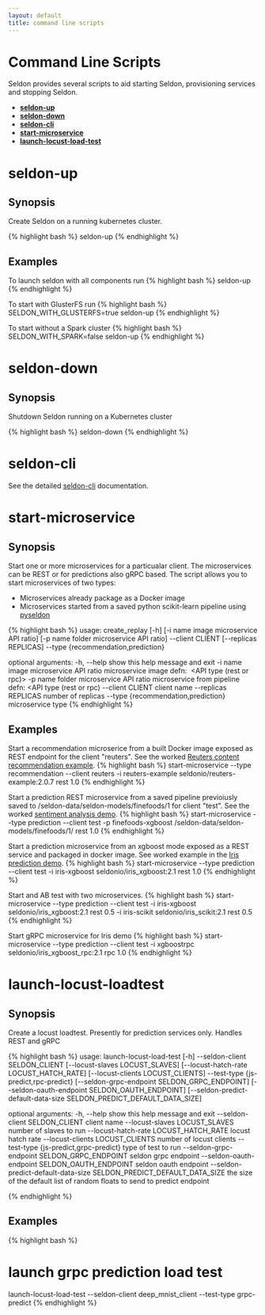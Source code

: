 ```yaml
---
layout: default
title: command line scripts
---
```


# Command Line Scripts
Seldon provides several scripts to aid starting Seldon, provisioning services and stopping Seldon.

* [**seldon-up**](#seldon-up)
* [**seldon-down**](#seldon-down)
* [**seldon-cli**](#seldon-cli)
* [**start-microservice**](#start-microservice)
* [**launch-locust-load-test**](#launch-locust-loadtest)

# <a name="seldon-up"></a>**seldon-up**

## Synopsis
Create Seldon on a running kubernetes cluster.

{% highlight bash %}
seldon-up
{% endhighlight %}

## Examples
To launch seldon with all components run
{% highlight bash %}
seldon-up
{% endhighlight %}

To start with GlusterFS run 
{% highlight bash %}
SELDON_WITH_GLUSTERFS=true seldon-up
{% endhighlight %}

To start without a Spark cluster 
{% highlight bash %}
SELDON_WITH_SPARK=false seldon-up
{% endhighlight %}

# <a name="seldon-down"></a>**seldon-down**

## Synopsis
Shutdown Seldon running on a Kubernetes cluster

{% highlight bash %}
seldon-down
{% endhighlight %}

# <a name="seldon-cli"></a>**seldon-cli**
See the detailed [seldon-cli](seldon-cli.html) documentation.

# <a name="start-microservice"></a>**start-microservice**

## Synopsis
Start one or more  microservices for a particualar client. The microservices can be REST or for predictions also gRPC based.
The script allows you to start microservices of two types:

 * Microservices already package as a Docker image
 * Microservices started from a saved python scikit-learn pipeline using [pyseldon](prediction-pipeline.html)

{% highlight bash %}
usage: create_replay [-h] [-i name image microservice API ratio]
                     [-p name folder microservice API ratio] --client CLIENT
                     [--replicas REPLICAS] --type {recommendation,prediction}

optional arguments:
  -h, --help            show this help message and exit
  -i name image microservice API ratio
                        microservice image defn: <name> <image> <API type
                        (rest or rpc)> <ratio>
  -p name folder microservice API ratio
                        microservice from pipeline defn: <name> <folder> <API
                        type (rest or rpc) <ratio>
  --client CLIENT       client name
  --replicas REPLICAS   number of replicas
  --type {recommendation,prediction}
                        microservice type
{% endhighlight %}

## Examples

Start a recommendation microserice from a built Docker image exposed as  REST endpoint for the client "reuters". See the worked [Reuters content recommendation example](content-recommendation-example.html).
{% highlight bash %}
start-microservice --type recommendation --client reuters -i reuters-example seldonio/reuters-example:2.0.7 rest 1.0
{% endhighlight %}

Start a prediction REST microservice from a saved pipeline previoiusly saved to /seldon-data/seldon-models/finefoods/1 for client "test". See the worked [sentiment analysis demo](sentiment-demo.html).
{% highlight bash %}
start-microservice --type prediction --client test -p finefoods-xgboost /seldon-data/seldon-models/finefoods/1/ rest 1.0
{% endhighlight %}

Start a prediction microservice from an xgboost mode exposed as a REST service and packaged in  docker image. See worked example in the [Iris prediction demo](prediction-example.html).
{% highlight bash %}
start-microservice --type prediction --client test -i iris-xgboost seldonio/iris_xgboost:2.1 rest 1.0
{% endhighlight %}

Start and AB test with two microservices.
{% highlight bash %}
start-microservice --type prediction --client test -i iris-xgboost seldonio/iris_xgboost:2.1 rest 0.5 -i iris-scikit seldonio/iris_scikit:2.1 rest 0.5
{% endhighlight %}

Start gRPC microservice for Iris demo
{% highlight bash %}
start-microservice --type prediction --client test -i xgboostrpc seldonio/iris_xgboost_rpc:2.1 rpc 1.0
{% endhighlight %}


# <a name="launch-locust-loadtest"></a>**launch-locust-loadtest**

## Synopsis
Create a locust loadtest. Presently for prediction services only. Handles REST and gRPC

{% highlight bash %}
usage: launch-locust-load-test [-h] --seldon-client SELDON_CLIENT
                               [--locust-slaves LOCUST_SLAVES]
                               [--locust-hatch-rate LOCUST_HATCH_RATE]
                               [--locust-clients LOCUST_CLIENTS] 
			       --test-type {js-predict,rpc-predict}
                               [--seldon-grpc-endpoint SELDON_GRPC_ENDPOINT]
                               [--seldon-oauth-endpoint SELDON_OAUTH_ENDPOINT]
                               [--seldon-predict-default-data-size SELDON_PREDICT_DEFAULT_DATA_SIZE]

optional arguments:
  -h, --help            show this help message and exit
  --seldon-client SELDON_CLIENT
                        client name
  --locust-slaves LOCUST_SLAVES
                        number of slaves to run
  --locust-hatch-rate LOCUST_HATCH_RATE
                        locust hatch rate
  --locust-clients LOCUST_CLIENTS
                        number of locust clients
  --test-type {js-predict,grpc-predict}
                        type of test to run
  --seldon-grpc-endpoint SELDON_GRPC_ENDPOINT
                        seldon grpc endpoint
  --seldon-oauth-endpoint SELDON_OAUTH_ENDPOINT
                        seldon oauth endpoint
  --seldon-predict-default-data-size SELDON_PREDICT_DEFAULT_DATA_SIZE
                        the size of the default list of random floats to send
                        to predict endpoint

{% endhighlight %}

## Examples

{% highlight bash %}
# launch grpc prediction load test
launch-locust-load-test --seldon-client deep_mnist_client --test-type grpc-predict
{% endhighlight %}



